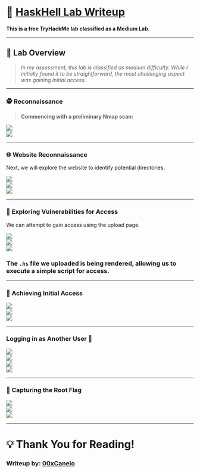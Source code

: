 # 🐾 [HaskHell Lab Writeup](https://tryhackme.com/r/room/haskhell)   
**This is a free TryHackMe lab classified as a Medium Lab.**

---

## 📝 **Lab Overview**  
> _In my assessment, this lab is classified as medium difficulty. While I initially found it to be straightforward, the most challenging aspect was gaining initial access._

---

### 🕵️ **Reconnaissance**  
> **Commencing with a preliminary Nmap scan:**

![](./Images/Screenshot%202024-11-03%20034907.png)  
![](./Images/Screenshot%202024-11-03%20035049.png)  

---

### 🌐 **Website Reconnaissance**  
Next, we will explore the website to identify potential directories.

![](./Images/Screenshot%202024-11-03%20035243.png)  
![](./Images/Screenshot%202024-11-03%20035310.png)  
![](./Images/Screenshot%202024-11-03%20035412.png)  

---

### 🐞 **Exploring Vulnerabilities for Access**  
We can attempt to gain access using the upload page.

![](./Images/Screenshot%202024-11-03%20035430.png)  
![](./Images/Screenshot%202024-11-03%20035829.png)  
![](./Images/Screenshot%202024-11-03%20035856.png)  

### The `.hs` file we uploaded is being rendered, allowing us to execute a simple script for access.

---

### 🚀 **Achieving Initial Access**  

![](./Images/Screenshot%202024-11-03%20040215.png)  
![](./Images/Screenshot%202024-11-03%20040250.png)  
![](./Images/Screenshot%202024-11-03%20040336.png)  

---

### **Logging in as Another User** 👤

![](./Images/Screenshot%202024-11-03%20040557.png)  
![](./Images/Screenshot%202024-11-03%20040803.png)  
![](./Images/Screenshot%202024-11-03%20040854.png)  
![](./Images/Screenshot%202024-11-03%20041030.png)  


--- 

### 👑 **Capturing the Root Flag**  

![](./Images/Screenshot%202024-11-03%20041102.png)  
![](./Images/Screenshot%202024-11-03%20041146.png)  
![](./Images/Screenshot%202024-11-03%20041414.png)  

---

# 💡 **Thank You for Reading!**  
### **Writeup by: [00xCanelo](https://tryhackme.com/r/p/00xCanelo)**

